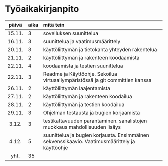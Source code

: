 # Työaikakirjanpito

| päivä  | aika | mitä tein  |
| :----: |:-----| :-----|
| 15.11. | 3    | sovelluksen suunittelua |
| 16.11. | 3    | suunittelua ja vaatimusmäärittely|
| 20.11. | 3    | käyttöliittymän ja tietokanta yhteyden rakentelua|
| 21.11. | 2    | käyttöliittymän ja rakenteen koodaamista|
| 22.11. | 4    | koodaamista ja testien suunittelua|
| 22.11. | 3    | Readme ja Käyttöohje. Sekoilua virtuaaliympäristössä ja git committien kanssa|
| 26.11. | 2    | käyttöliittymän laajentamista|
| 27.11. | 2    | käyttöliittymän ja rakenteen koodailua|
| 28.11. | 2    | käyttöliittymän ja testien koodailua|
| 29.11. | 3    | Ohjelman testausta ja bugien korjaamista|
| 3.12. | 3    | testikattavuuden parantaminen. sanalistojen muokkaus mahdollisuuden lisäys|
| 4.12. | 5    | suunittelua ja bugien korjausta. Ensimmäinen sekvenssikaavio. Vaatimusmäärittely ja käyttöohje|
| yht. | 35    | |


